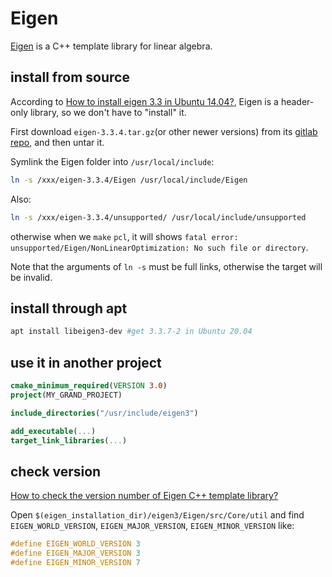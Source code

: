 # Eigen
[Eigen](https://eigen.tuxfamily.org/dox/GettingStarted.html) is a C++ template library for linear algebra.

## install from source
According to [How to install eigen 3.3 in Ubuntu 14.04?](https://askubuntu.com/questions/860207/how-to-install-eigen-3-3-in-ubuntu-14-04), Eigen is a header-only library, so we don't have to "install" it.

First download `eigen-3.3.4.tar.gz`(or other newer versions) from its [gitlab repo](https://gitlab.com/libeigen/eigen/-/tree/3.3.4), and then untar it.

Symlink the Eigen folder into `/usr/local/include`:

```sh
ln -s /xxx/eigen-3.3.4/Eigen /usr/local/include/Eigen
```

Also:

```sh
ln -s /xxx/eigen-3.3.4/unsupported/ /usr/local/include/unsupported
```
otherwise when we `make` `pcl`, it will shows `fatal error: unsupported/Eigen/NonLinearOptimization: No such file or directory`.

Note that the arguments of `ln -s` must be full links, otherwise the target will be invalid.

## install through apt
```sh
apt install libeigen3-dev #get 3.3.7-2 in Ubuntu 20.04
```

## use it in another project

```cmake
cmake_minimum_required(VERSION 3.0)
project(MY_GRAND_PROJECT)

include_directories("/usr/include/eigen3")

add_executable(...)
target_link_libraries(...) 
```

## check version
[How to check the version number of Eigen C++ template library?](https://stackoverflow.com/questions/21497064/how-to-check-the-version-number-of-eigen-c-template-library)

Open `$(eigen_installation_dir)/eigen3/Eigen/src/Core/util` and find `EIGEN_WORLD_VERSION`, `EIGEN_MAJOR_VERSION`, `EIGEN_MINOR_VERSION` like:

```cpp
#define EIGEN_WORLD_VERSION 3
#define EIGEN_MAJOR_VERSION 3
#define EIGEN_MINOR_VERSION 7
```
